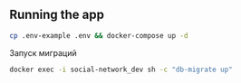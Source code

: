 ## Running the app

```bash
cp .env-example .env && docker-compose up -d
```
Запуск миграций
```bash
docker exec -i social-network_dev sh -c "db-migrate up"
```
